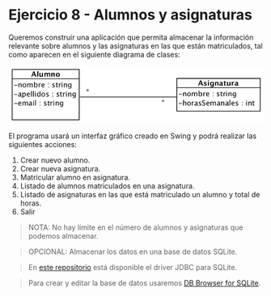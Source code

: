 # Ejercicio 8 - Alumnos y asignaturas

Queremos construir una aplicación que permita almacenar la información relevante sobre alumnos y las asignaturas en las que están matriculados, tal como aparecen en el siguiente diagrama de clases:

![](alumno_asignatura.png)

El programa usará un interfaz gráfico creado en Swing y podrá realizar las siguientes acciones:

1. Crear nuevo alumno.
2. Crear nueva asignatura.
3. Matricular alumno en asignatura.
4. Listado de alumnos matriculados en una asignatura.
5. Listado de asignaturas en las que está matriculado un alumno y total de horas.
6. Salir

> NOTA: No hay límite en el número de alumnos y asignaturas que podemos almacenar.

> OPCIONAL: Almacenar los datos en una base de datos SQLite.

> En [este repositorio](https://github.com/xerial/sqlite-jdbc) está disponible el driver JDBC para SQLite.

> Para crear y editar la base de datos usaremos [DB Browser for SQLite](http://sqlitebrowser.org/).
